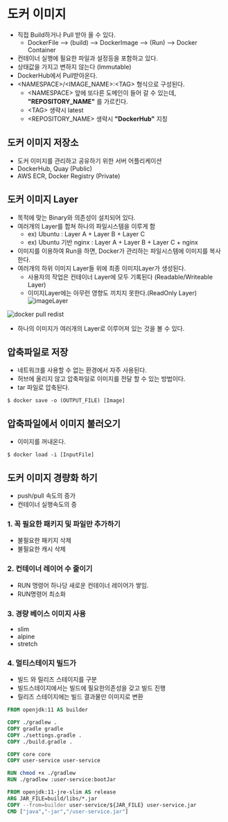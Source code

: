 # 도커 이미지
- 직접 Build하거나 Pull 받아 올 수 있다.
  - DockerFile  --> (build) --> DockerImage --> (Run) --> Docker Container 
- 컨테이너 실행에 필요한 파일과 설정등을 포함하고 있다.
- 상태값을 가지고 변하지 않는다 (Immutable)
- DockerHub에서 Pull받아온다.
- \<NAMESPACE>/\<IMAGE_NAME>:\<TAG> 형식으로 구성된다.
  - \<NAMESPACE> 앞에 또다른 도메인이 들어 갈 수 있는데, **"REPOSITORY_NAME"** 를 가르킨다.
  - \<TAG> 생략시 latest
  - \<REPOSITORY_NAME> 생략시 **"DockerHub"** 지칭

## 도커 이미지 저장소
- 도커 이미지를 관리하고 공유하기 위한 서버 어플리케이션
- DockerHub, Quay (Public)
- AWS ECR, Docker Registry (Private)

## 도커 이미지 Layer
- 목적에 맞는 Binary와 의존성이 설치되어 있다.
- 여러개의 Layer를 합쳐 하나의 파일시스템을 이루게 함
  - ex) Ubuntu : Layer A + Layer B + Layer C
  - ex) Ubuntu 기반 nginx : Layer A + Layer B + Layer C + nginx
- 이미지를 이용하여 Run을 하면, Docker가 관리하는 파일시스템에 이미지를 복사한다.
- 여러개의 하위 이미지 Layer들 위에 최종 이미지Layer가 생성된다.
  - 사용자의 작업은 컨테이너 Layer에 모두 기록된다 (Readable/Writeable Layer)
  - 이미지Layer에는 아무런 영향도 끼치지 못한다.(ReadOnly Layer)
![imageLayer](https://user-images.githubusercontent.com/57896918/156913857-6dfbb7b6-4838-43f8-a008-02f3c14a637c.png)


![docker pull redist](https://user-images.githubusercontent.com/57896918/156913866-f2443b1b-d7fb-4bc2-8e2e-6d7e08926856.png)
- 하나의 이미지가 여러개의 Layer로 이루어져 있는 것을 볼 수 있다.


## 압축파일로 저장
- 네트워크를 사용할 수 없는 환경에서 자주 사용된다.
- 허브에 올리지 않고 압축파일로 이미지를 전달 할 수 있는 방법이다.
- tar 파일로 압축된다.

```shell
$ docker save -o (OUTPUT_FILE) [Image]
```

## 압축파일에서 이미지 불러오기
- 이미지를 꺼내온다.

```shell
$ docker load -i [InputFile]
```

## 도커 이미지 경량화 하기
- push/pull 속도의 증가
- 컨테이너 실행속도의 증

### 1. 꼭 필요한 패키지 및 파일만 추가하기
- 불필요한 패키지 삭제
- 불필요한 캐시 삭제

### 2. 컨테이너 레이어 수 줄이기
- RUN 명령어 하나당 새로운 컨테이너 레이어가 쌓임.
- RUN명령어 최소화

### 3. 경량 베이스 이미지 사용
- slim
- alpine
- stretch

### 4. 멀티스테이지 빌드가
- 빌드 와 릴리즈 스테이지를 구분
- 빌드스테이지에서는 빌드에 필요한의존성을 갖고 빌드 진행
- 릴리즈 스테이지에는 빌드 결과물만 이미지로 변환

```dockerfile
FROM openjdk:11 AS builder

COPY ./gradlew .
COPY gradle gradle
COPY ./settings.gradle .
COPY ./build.gradle .

COPY core core
COPY user-service user-service

RUN chmod +x ./gradlew
RUN ./gradlew :user-service:bootJar

FROM openjdk:11-jre-slim AS release
ARG JAR_FILE=build/libs/*.jar
COPY --from=builder user-service/${JAR_FILE} user-service.jar
CMD ["java","-jar","/user-service.jar"]
```